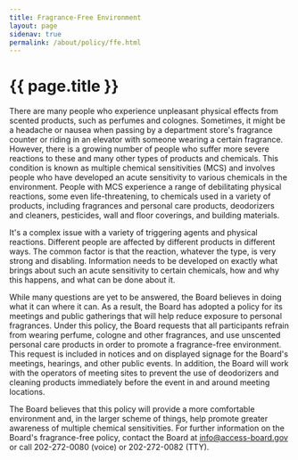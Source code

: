 ```yaml
---
title: Fragrance-Free Environment
layout: page
sidenav: true
permalink: /about/policy/ffe.html
---
```


# {{ page.title }}

There are many people who experience unpleasant physical effects from scented products, such as perfumes and colognes. Sometimes, it might be a headache or nausea when passing by a department store's fragrance counter or riding in an elevator with someone wearing a certain fragrance.  However, there is a growing number of people who suffer more severe reactions to these and many other types of products and chemicals. This condition is known as multiple chemical sensitivities (MCS) and involves people who have developed an acute sensitivity to various chemicals in the environment.  People with MCS experience a range of debilitating physical reactions, some even life-threatening, to chemicals used in a variety of products, including fragrances and personal care products, deodorizers and cleaners, pesticides, wall and floor coverings, and building materials.

It's a complex issue with a variety of triggering agents and physical reactions. Different people are affected by different products in different ways.  The common factor is that the reaction, whatever the type, is very strong and disabling.  Information needs to be developed on exactly what brings about such an acute sensitivity to certain chemicals, how and why this happens, and what can be done about it.

While many questions are yet to be answered, the Board believes in doing what it can where it can.  As a result, the Board has adopted a policy for its meetings and public gatherings that will help reduce exposure to personal fragrances.  Under this policy, the Board requests that all participants refrain from wearing perfume, cologne and other fragrances, and use unscented personal care products in order to promote a fragrance-free environment.  This request is included in notices and on displayed signage for the Board's meetings, hearings, and other public events.  In addition, the Board will work with the operators of meeting sites to prevent the use of deodorizers and cleaning products immediately before the event in and around meeting locations.

The Board believes that this policy will provide a more comfortable environment and, in the larger scheme of things, help promote greater awareness of multiple chemical sensitivities.  For further information on the Board's fragrance-free policy, contact the Board at <info@access-board.gov> or call 202-272-0080 (voice) or 202-272-0082 (TTY).